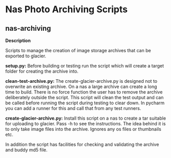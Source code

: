 Nas Photo Archiving Scripts
==============

nas-archiving
-------------

**Description**

Scripts to manage the creation of image storage archives that can be exported to glacier.

**setup.py:** Before building or testing run the script which will create a target
folder for creating the archive into.

**clean-test-archive.py:** The create-glacier-archive.py is designed not to overwrite an existing archive.  On a nas a large archive can create a long time to build.  There is no force function the user has to remove the archive deliberately outside the script.  This script will clean the test output and can be called before running the script during testing to clear down.  In pycharm you can add a runner for this and call that from any test runners.

**create-glacier-archive.py:** Install this script on a nas to create a tar suitable for uploading to glacier.  Pass -h to see the instructions.  The idea behind it is to only take image files into the archive.  Ignores any os files or thumbnails etc.

In addition the script has facilities for checking and validating the archive and buddy md5 file.

